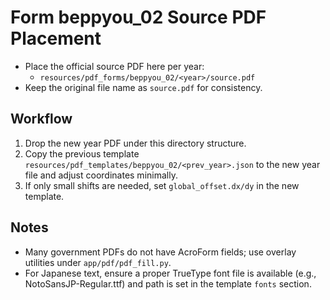# Form beppyou_02 Source PDF Placement

- Place the official source PDF here per year:
  - `resources/pdf_forms/beppyou_02/<year>/source.pdf`
- Keep the original file name as `source.pdf` for consistency.

## Workflow
1. Drop the new year PDF under this directory structure.
2. Copy the previous template `resources/pdf_templates/beppyou_02/<prev_year>.json` to the new year file and adjust coordinates minimally.
3. If only small shifts are needed, set `global_offset.dx/dy` in the new template.

## Notes
- Many government PDFs do not have AcroForm fields; use overlay utilities under `app/pdf/pdf_fill.py`.
- For Japanese text, ensure a proper TrueType font file is available (e.g., NotoSansJP-Regular.ttf) and path is set in the template `fonts` section.
